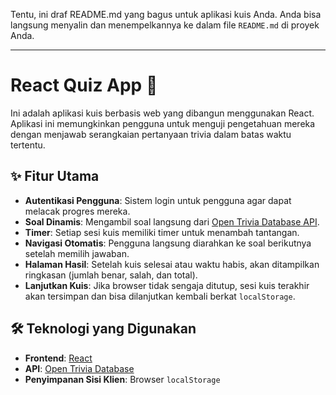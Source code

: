 Tentu, ini draf README.md yang bagus untuk aplikasi kuis Anda. Anda bisa langsung menyalin dan menempelkannya ke dalam file `README.md` di proyek Anda.

-----

# React Quiz App 🧠

Ini adalah aplikasi kuis berbasis web yang dibangun menggunakan React. Aplikasi ini memungkinkan pengguna untuk menguji pengetahuan mereka dengan menjawab serangkaian pertanyaan trivia dalam batas waktu tertentu.

## ✨ Fitur Utama

  - **Autentikasi Pengguna**: Sistem login untuk pengguna agar dapat melacak progres mereka.
  - **Soal Dinamis**: Mengambil soal langsung dari [Open Trivia Database API](https://opentdb.com/).
  - **Timer**: Setiap sesi kuis memiliki timer untuk menambah tantangan.
  - **Navigasi Otomatis**: Pengguna langsung diarahkan ke soal berikutnya setelah memilih jawaban.
  - **Halaman Hasil**: Setelah kuis selesai atau waktu habis, akan ditampilkan ringkasan (jumlah benar, salah, dan total).
  - **Lanjutkan Kuis**: Jika browser tidak sengaja ditutup, sesi kuis terakhir akan tersimpan dan bisa dilanjutkan kembali berkat `localStorage`.

## 🛠️ Teknologi yang Digunakan

  - **Frontend**: [React](https://reactjs.org/)
  - **API**: [Open Trivia Database](https://opentdb.com/api_config.php)
  - **Penyimpanan Sisi Klien**: Browser `localStorage`